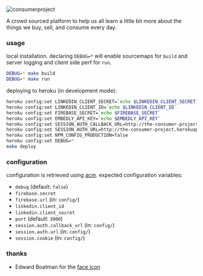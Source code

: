 ![consumerproject](http://i.imgur.com/iLlaWxJ.png)

A crowd sourced platform to help us all learn a little bit more about the
things we buy, sell, and consume every day.

### usage

local installation. declaring `DEBUG=*` will enable sourcemaps for `build` and
server logging and client side perf for `run`.

```bash
DEBUG=* make build
DEBUG=* make run
```

deploying to heroku (in development mode):

```bash
heroku config:set LINKEDIN_CLIENT_SECRET=`echo $LINKEDIN_CLIENT_SECRET`
heroku config:set LINKEDIN_CLIENT_ID=`echo $LINKEDIN_CLIENT_ID`
heroku config:set FIREBASE_SECRET=`echo $FIREBASE_SECRET`
heroku config:set EMBEDLY_API_KEY=`echo $EMBEDLY_API_KEY`
heroku config:set SESSION_AUTH_CALLBACK_URL=http://the-consumer-project.herokuapp.com/auth/linkedin/callback
heroku config:set SESSION_AUTH_URL=http://the-consumer-project.herokuapp.com/auth/
heroku config:set NPM_CONFIG_PRODUCTION=false
heroku config:set DEBUG=*
make deploy
```

### configuration

configuration is retrieved using [acm](https://www.npmjs.com/package/acm).
expected configuration variables:

- `debug` (default: `false`)
- `firebase.secret`
- `firebase.url` (in: `config/`)
- `linkedin.client_id`
- `linkedin.client_secret`
- `port` (default: `3000`)
- `session.auth.callback_url` (in: `config/`)
- `session.auth.url` (in: `config/`)
- `session.cookie` (in: `config/`)

### thanks

* Edward Boatman for the [face icon](https://thenounproject.com/search/?q=face&i=67226)
